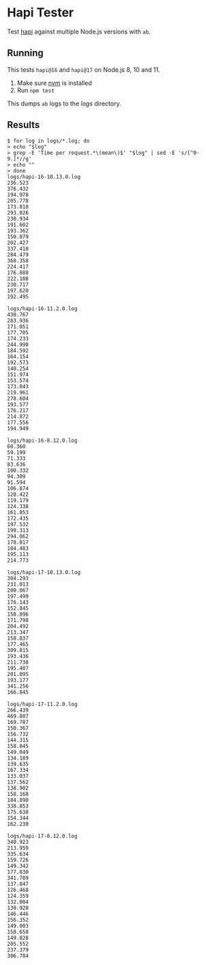 # Hapi Tester

Test [hapi](https://hapijs.com) against multiple Node.js versions with `ab`.

## Running

This tests `hapi@16` and `hapi@17` on Node.js 8, 10 and 11.

1. Make sure [nvm](https://github.com/creationix/nvm) is installed
2. Run `npm test`

This dumps `ab` logs to the _logs_ directory.

## Results

```shell
$ for log in logs/*.log; do
> echo "$log"
> grep -E 'Time per request.*\(mean\)$' "$log" | sed -E 's/[^0-9.]*//g'
> echo ""
> done
logs/hapi-16-10.13.0.log
236.523
376.432
194.978
205.778
173.810
293.026
230.934
191.602
193.362
150.079
202.427
337.410
284.479
368.358
224.417
176.888
222.108
230.717
197.620
192.495

logs/hapi-16-11.2.0.log
430.767
283.936
171.051
177.705
174.233
244.998
184.592
164.154
192.573
140.254
151.974
153.574
173.043
219.961
278.604
193.577
176.217
214.872
177.556
194.949

logs/hapi-16-8.12.0.log
60.360
59.199
71.333
83.636
100.332
94.309
91.594
106.874
128.422
119.179
124.338
161.853
172.435
197.532
199.313
294.062
178.017
184.483
195.113
214.773

logs/hapi-17-10.13.0.log
304.293
231.013
200.067
197.499
176.143
152.845
158.896
171.798
204.492
213.347
158.837
177.465
309.815
193.436
211.738
195.407
201.095
193.177
341.256
166.845

logs/hapi-17-11.2.0.log
266.439
469.807
169.787
150.367
156.732
144.315
158.045
149.049
134.189
139.635
167.334
133.037
137.562
138.902
158.168
184.890
338.853
175.638
154.344
162.230

logs/hapi-17-8.12.0.log
340.923
213.959
335.634
159.726
149.342
177.830
341.789
137.847
126.468
124.359
132.804
130.920
146.446
156.352
149.003
158.658
149.828
205.552
237.379
306.784
```
